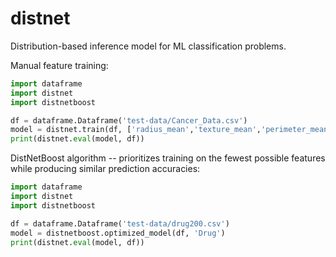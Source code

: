 # distnet
Distribution-based inference model for ML classification problems.

Manual feature training:
```python
import dataframe
import distnet
import distnetboost

df = dataframe.Dataframe('test-data/Cancer_Data.csv')
model = distnet.train(df, ['radius_mean','texture_mean','perimeter_mean','area_mean','smoothness_mean','compactness_mean','concavity_mean','concave points_mean','symmetry_mean','fractal_dimension_mean','radius_se','texture_se','perimeter_se','area_se','smoothness_se','compactness_se','concavity_se','concave points_se','symmetry_se','fractal_dimension_se','radius_worst','texture_worst','perimeter_worst','area_worst','smoothness_worst','compactness_worst','concavity_worst','concave points_worst','symmetry_worst','fractal_dimension_worst'], 'diagnosis')
print(distnet.eval(model, df))
```

DistNetBoost algorithm -- prioritizes training on the fewest possible features while producing similar prediction accuracies:
```python
import dataframe
import distnet
import distnetboost

df = dataframe.Dataframe('test-data/drug200.csv')
model = distnetboost.optimized_model(df, 'Drug')
print(distnet.eval(model, df))
```
